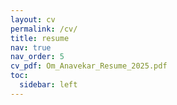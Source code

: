 ```yaml
---
layout: cv
permalink: /cv/
title: resume
nav: true
nav_order: 5
cv_pdf: Om_Anavekar_Resume_2025.pdf
toc:
  sidebar: left
---
```

